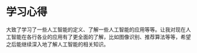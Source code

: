 # 学习心得

大致了学习了一些人工智能的定义、了解一些人工智能的应用等等。让我对现在人工智能在各行各业的应用有了更全面的了解，比如图像识别、推荐算法等等，希望之后能继续深入地了解人工智能的相关知识。